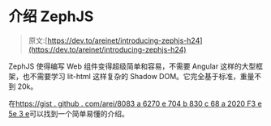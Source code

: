 # 介绍 ZephJS

> 原文:[https://dev.to/areinet/introducing-zephjs-h24](https://dev.to/areinet/introducing-zephjs-h24)

ZephJS 使得编写 Web 组件变得超级简单和容易，不需要 Angular 这样的大型框架，也不需要学习 lit-html 这样复杂的 Shadow DOM。它完全基于标准，重量不到 20k。

在[https://gist . github . com/arei/8083 a 6270 e 704 b 830 c 68 a 2020 F3 e 5e 3 e](https://gist.github.com/arei/8083a6270e704b830c68a2020f3e5e3e)可以找到一个简单易懂的介绍。